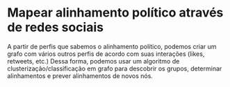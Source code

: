 # Mapear alinhamento político através de redes sociais

A partir de perfis que sabemos o alinhamento político, podemos criar um grafo com vários outros perfis de acordo com suas interações (likes, retweets, etc.) Dessa forma, podemos usar um algoritmo de clusterização/classificação em grafo para descobrir os grupos, determinar alinhamentos e prever alinhamentos de novos nós.
